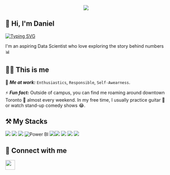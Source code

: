 <p  align="center"><img src = "Pink & Blue Futuristic Gaming Channel Youtube Intro.gif"></p>

## 👋 Hi, I'm Daniel  

[![Typing SVG](https://readme-typing-svg.herokuapp.com?font=robust&size=25&duration=3000&pause=1000&color=0059F7&width=435&lines=Nice+to+meet+you!;I'm+an+Aspiring+Data+Scientist+)](https://git.io/typing-svg)

I'm an aspiring Data Scientist who love exploring the story behind numbers 📊

## 🙋‍♂️ This is me 
🏢 ***Me at work:*** ```Enthusiastics```, ```Responsible```, ```Self-Awearness```. 

⚡ ***Fun fact:*** Outside of campus, you can find me roaming around downtown Toronto 🚶 almost every weekend. In my free time, I usually practice guitar 🎸 or watch stand-up comedy shows 😂.
 
## ⚒️ My Stacks
<img src="https://img.shields.io/badge/Python-FFD43B?style=for-the-badge&logo=python&logoColor=blue"> <img src="https://img.shields.io/badge/MySQL-005C84?style=for-the-badge&logo=mysql&logoColor=white"> <img src="https://img.shields.io/badge/PostgreSQL-316192?style=for-the-badge&logo=postgresql&logoColor=white">
![Power BI](https://img.shields.io/badge/PowerBI-F2C811?style=for-the-badge&logo=Power%20BI&logoColor=black) <img src="https://img.shields.io/badge/Tableau-E97627?style=for-the-badge&logo=Tableau&logoColor=white"><img src="https://img.shields.io/badge/Microsoft_Excel-217346?style=for-the-badge&logo=microsoft-excel&logoColor=white">
<img src="https://img.shields.io/badge/numpy-%23013243.svg?style=for-the-badge&logo=numpy&logoColor=white">
<img src="https://img.shields.io/badge/Pandas-2C2D72?style=for-the-badge&logo=pandas&logoColor=white"> <img src="https://img.shields.io/badge/scikit--learn-%23F7931E.svg?style=for-the-badge&logo=scikit-learn&logoColor=white"> 

## 🤝 Connect with me
[<img src="https://user-images.githubusercontent.com/75436284/212133009-3bd6b322-4773-425a-8a8a-2f75f43e1539.png" aligh='left' width='30' />][linkedin]

[LinkedIn]: https://www.linkedin.com/in/danieltrn/
